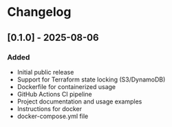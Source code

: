 # Changelog

## [0.1.0] - 2025-08-06
### Added
- Initial public release
- Support for Terraform state locking (S3/DynamoDB)
- Dockerfile for containerized usage
- GitHub Actions CI pipeline
- Project documentation and usage examples
- Instructions for docker
- docker-compose.yml file
